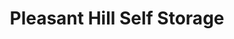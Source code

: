---
title: "Pleasant Hill Self Storage"
url: /leander/pleasant-hill-self-storage/
shop: storage rental
---